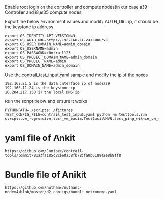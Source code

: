 Enable root login on the controller and compute nodes(in our case a29-Controller and i8,m35 compute nodes)

Export the below environment values and modify AUTH_URL ip, it should be the keystone ip address

```
export OS_IDENTITY_API_VERSION=3
export OS_AUTH_URL=http://192.168.11.24:5000/v3
export OS_USER_DOMAIN_NAME=admin_domain
export OS_USERNAME=admin
export OS_PASSWORD=c0ntrail123
export OS_PROJECT_DOMAIN_NAME=admin_domain
export OS_PROJECT_NAME=admin
export OS_DOMAIN_NAME=admin_domain
```

Use the contrail_test_input.yaml sample and modify the ip of the nodes 

```
192.168.21.5 is the data interface ip of nodea29
192.168.11.24 is the keystone ip
10.204.217.158 is the local DNS ip
```

Run the script below and ensure it works

```
PYTHONPATH=./scripts:./fixtures TEST_CONFIG_FILE=contrail_test_input.yaml python -m testtools.run scripts.vm_regression.test_vm_basic.TestBasicVMVN.test_ping_within_vn_two_vms_two_different_subnets
```

# yaml file of Ankit

```
https://github.com/Juniper/contrail-tools/commit/81a2fa185c2cbe0a38fb78cfa0b518902e8b8ff8
```

# Bundle file of Anikit

```
https://github.com/nuthanc/nuthanc-nodem4/blob/master/d2_configs/bundle_netronome.yaml
```

